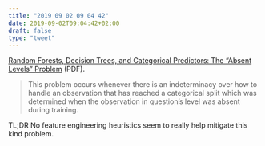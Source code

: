 ```yaml
---
title: "2019 09 02 09 04 42"
date: 2019-09-02T09:04:42+02:00
draft: false
type: "tweet"
---
```

[Random Forests, Decision Trees, and Categorical Predictors: The “Absent Levels” Problem](http://www.jmlr.org/papers/volume19/16-474/16-474.pdf) (PDF).

> This problem occurs whenever there is an indeterminacy over how to handle an observation that has reached a categorical split which was determined when the observation in question’s level was absent during training.

TL;DR No feature engineering heuristics seem to really help mitigate this kind problem.
